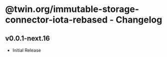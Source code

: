 # @twin.org/immutable-storage-connector-iota-rebased - Changelog

## v0.0.1-next.16

- Initial Release

